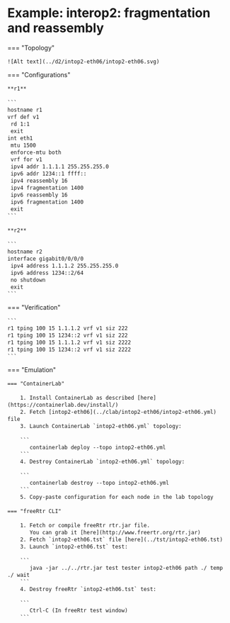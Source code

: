 # Example: interop2: fragmentation and reassembly

=== "Topology"

    ![Alt text](../d2/intop2-eth06/intop2-eth06.svg)

=== "Configurations"

    **r1**

    ```
    hostname r1
    vrf def v1
     rd 1:1
     exit
    int eth1
     mtu 1500
     enforce-mtu both
     vrf for v1
     ipv4 addr 1.1.1.1 255.255.255.0
     ipv6 addr 1234::1 ffff::
     ipv4 reassembly 16
     ipv4 fragmentation 1400
     ipv6 reassembly 16
     ipv6 fragmentation 1400
     exit
    ```

    **r2**

    ```
    hostname r2
    interface gigabit0/0/0/0
     ipv4 address 1.1.1.2 255.255.255.0
     ipv6 address 1234::2/64
     no shutdown
     exit
    ```

=== "Verification"

    ```
    r1 tping 100 15 1.1.1.2 vrf v1 siz 222
    r1 tping 100 15 1234::2 vrf v1 siz 222
    r1 tping 100 15 1.1.1.2 vrf v1 siz 2222
    r1 tping 100 15 1234::2 vrf v1 siz 2222
    ```

=== "Emulation"

    === "ContainerLab"

        1. Install ContainerLab as described [here](https://containerlab.dev/install/)  
        2. Fetch [intop2-eth06](../clab/intop2-eth06/intop2-eth06.yml) file  
        3. Launch ContainerLab `intop2-eth06.yml` topology:  

        ```
           containerlab deploy --topo intop2-eth06.yml  
        ```
        4. Destroy ContainerLab `intop2-eth06.yml` topology:  

        ```
           containerlab destroy --topo intop2-eth06.yml  
        ```
        5. Copy-paste configuration for each node in the lab topology

    === "freeRtr CLI"

        1. Fetch or compile freeRtr rtr.jar file.  
           You can grab it [here](http://www.freertr.org/rtr.jar)  
        2. Fetch `intop2-eth06.tst` file [here](../tst/intop2-eth06.tst)  
        3. Launch `intop2-eth06.tst` test:  

        ```
           java -jar ../../rtr.jar test tester intop2-eth06 path ./ temp ./ wait
        ```
        4. Destroy freeRtr `intop2-eth06.tst` test:  

        ```
           Ctrl-C (In freeRtr test window)
        ```

